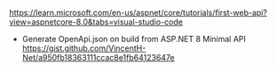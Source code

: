 https://learn.microsoft.com/en-us/aspnet/core/tutorials/first-web-api?view=aspnetcore-8.0&tabs=visual-studio-code

- Generate OpenApi.json on build from ASP.NET 8 Minimal API
https://gist.github.com/VincentH-Net/a950fb18363111ccac8e1fb64123647e